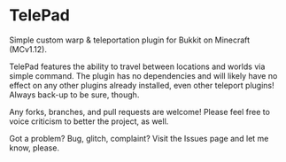 # TelePad

Simple custom warp & teleportation plugin for Bukkit on Minecraft (MCv1.12).

TelePad features the ability to travel between locations and worlds via simple command. The plugin has no dependencies and will likely have no effect on any other plugins already installed, even other teleport plugins! Always back-up to be sure, though.

Any forks, branches, and pull requests are welcome! Please feel free to voice criticism to better the project, as well.

Got a problem? Bug, glitch, complaint? Visit the Issues page and let me know, please.
